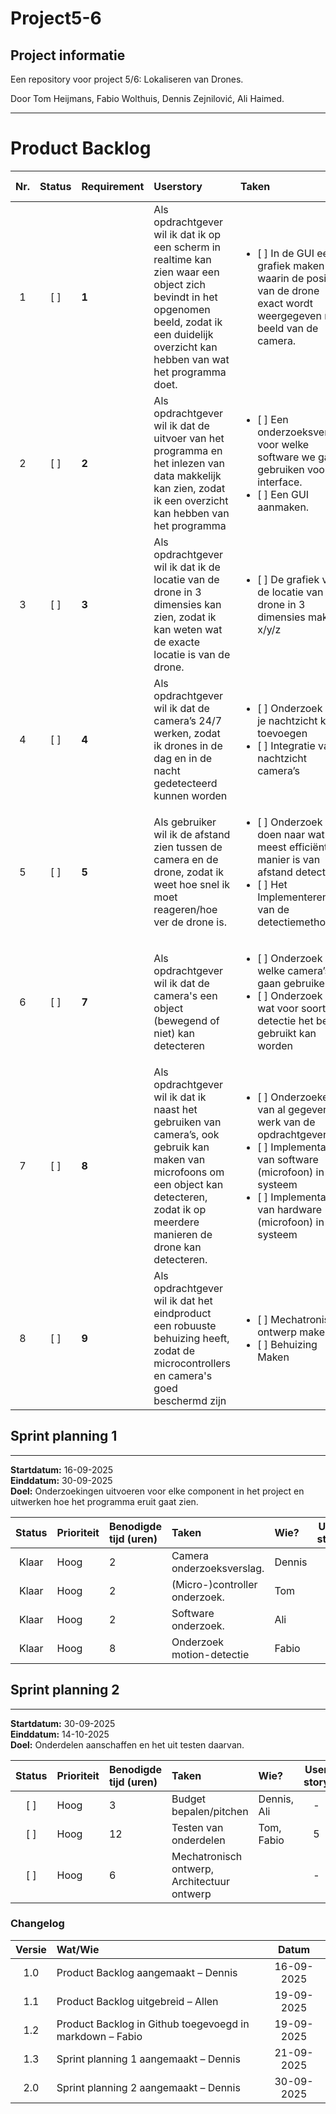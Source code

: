 # Project5-6

## Project informatie

Een repository voor project 5/6: Lokaliseren van Drones.

Door Tom Heijmans, Fabio Wolthuis, Dennis Zejnilović, Ali Haimed.

---

# Product Backlog

| Nr. | Status | Requirement | Userstory | Taken | Acceptatieciteria | Story points |
| :-: | :----: | :---- | :---- | :---- | :---- | :----: |
| 1 | [ ] | **1** | Als opdrachtgever wil ik dat ik op een scherm in realtime kan zien waar een object zich bevindt in het opgenomen beeld, zodat ik een duidelijk overzicht kan hebben van wat het programma doet. | <ul> <li> [ ] In de GUI een grafiek maken waarin de positie van de drone exact wordt weergegeven met beeld van de camera. </li> </ul> | Camera-overzicht beschikbaar. | **8** |
| 2 | [ ] | **2** | Als opdrachtgever wil ik dat de uitvoer van het programma en het inlezen van data makkelijk kan zien, zodat ik een overzicht kan hebben van het programma | <ul> <li> [ ] Een onderzoeksverslag voor welke software we gaan gebruiken voor de interface. </li> <li> [ ] Een GUI aanmaken.  </li> </ul> | Een grafische gebruikersinterface is beschikbaar | **8** |
| 3 | [ ] | **3** | Als opdrachtgever wil ik dat ik de locatie van de drone in 3 dimensies kan zien, zodat ik kan weten wat de exacte locatie is van de drone. | <ul> <li> [ ] De grafiek van de locatie van de drone in 3 dimensies maken, x/y/z </li> </ul> | Een 3D interface van de locatie van de drone | **2** |
| 4 | [ ] | **4** | Als opdrachtgever wil ik dat de camera’s 24/7 werken, zodat ik drones in de dag en in de nacht gedetecteerd kunnen worden | <ul> <li> [ ] Onderzoek hoe je nachtzicht kan toevoegen </li> <li> [ ] Integratie van nachtzicht camera’s </li> </ul> | Een 24/7 feed van de drones | **4** |
| 5 | [ ] | **5** | Als gebruiker wil ik de afstand zien tussen de camera en de drone, zodat ik weet hoe snel ik moet reageren/hoe ver de drone is. | <ul> <li> [ ] Onderzoek doen naar wat de meest efficiënte manier is van afstand detecteren </li> <li> [ ] Het Implementeren van de detectiemethode. </li> </ul> | Een algoritme/programma maken die de afstand kan berekenen. | **6** |
| 6 | [ ] | **7** | Als opdrachtgever wil ik dat de camera's een object (bewegend of niet) kan detecteren | <ul> <li> [ ] Onderzoek voor welke camera’s we gaan gebruiken. </li> <li> [ ] Onderzoek naar wat voor soort detectie het beste gebruikt kan worden </li> </ul> | Een object kunnen detecteren. | **8** |
| 7 | [ ] | **8** | Als opdrachtgever wil ik dat ik naast het gebruiken van camera’s, ook gebruik kan maken van microfoons om een object kan detecteren, zodat ik op meerdere manieren de drone kan detecteren. | <ul> <li> [ ] Onderzoeken van al gegeven werk van de opdrachtgever </li> <li> [ ] Implementatie van software (microfoon) in het systeem </li> <li> [ ] Implementatie van hardware (microfoon) in het systeem </li> </ul> | Akoestische waarneming is beschikbaar | **2** |
| 8 | [ ] | **9** | Als opdrachtgever wil ik dat het eindproduct een robuuste behuizing heeft, zodat de microcontrollers en camera's goed beschermd zijn | <ul> <li> [ ] Mechatronisch ontwerp maken </li> <li> [ ] Behuizing Maken </li> </ul> | Er is een behuizing | **6** |

## Sprint planning 1
---

**Startdatum:** 16-09-2025  
**Einddatum:** 30-09-2025  
**Doel:** Onderzoekingen uitvoeren voor elke component in het project en uitwerken hoe het programma eruit gaat zien.

| Status | Prioriteit | Benodigde tijd (uren) | Taken | Wie? | User story |
| :----: | :---- | :---- | :---- | :---- | :----: |
| Klaar | Hoog | 2 | Camera onderzoeksverslag.  | Dennis | 6 |
| Klaar | Hoog | 2 | (Micro-)controller onderzoek. | Tom | - |
| Klaar | Hoog | 2 | Software onderzoek. | Ali | 2 |
| Klaar | Hoog | 8 | Onderzoek motion-detectie | Fabio | 6 |

## Sprint planning 2
---

**Startdatum:** 30-09-2025  
**Einddatum:** 14-10-2025  
**Doel:** Onderdelen aanschaffen en het uit testen daarvan.

| Status | Prioriteit | Benodigde tijd (uren) | Taken | Wie? | User story |
| :----: | :---- | :---- | :---- | :---- | :----: |
| [ ] | Hoog | 3 | Budget bepalen/pitchen  | Dennis, Ali | - |
| [ ] | Hoog | 12 | Testen van onderdelen | Tom, Fabio | 5 |
| [ ] | Hoog | 6 | Mechatronisch ontwerp, Architectuur ontwerp |  | - |


### Changelog

| Versie | Wat/Wie | Datum |
| :----: | :---- | :----: |
| 1.0 | Product Backlog aangemaakt – Dennis | 16-09-2025 |
| 1.1 | Product Backlog uitgebreid – Allen | 19-09-2025 |
| 1.2 | Product Backlog in Github toegevoegd in markdown – Fabio | 19-09-2025 |
| 1.3 | Sprint planning 1 aangemaakt – Dennis | 21-09-2025 |
| 2.0 | Sprint planning 2 aangemaakt – Dennis | 30-09-2025 |

